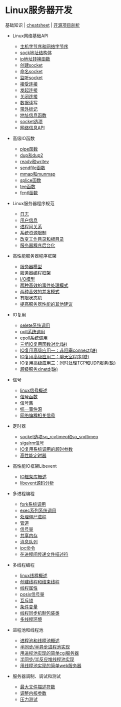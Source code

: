 # Linux服务器开发

基础知识 | [cheatsheet](cheatsheet.md) | [开源项目剖析](project)

- Linux网络基础API

  - [主机字节序和网络字节序](content/big_endian_and_little_endian.md)
  - [sock地址结构体](content/sockaddr.md)
  - [ip地址转换函数](content/inet_addr.md)
  - [创建socket](content/socket.md)
  - [命名socket](content/bind.md)
  - [监听socket](content/listen.md)
  - [接受连接](content/accept.md)
  - [发起连接](content/connect.md)
  - [关闭连接](content/close.md)
  - [数据读写](content/recv_send.md)
  - [带外标记](content/msg_oob.md)
  - [地址信息函数](content/getsockname_getpeername.md)
  - [socket选项](content/getsockopt_setsockopt.md)
  - [网络信息API](content/netinfo_api.md)

- 高级IO函数

  - [pipe函数](content/pipe.md)
  - [dup和dup2](content/dup_dup2.md)
  - [readv和writev](content/readv_writev.md)
  - [sendfile函数](content/sendfile.md)
  - [mmap和munmap](content/mmap.md)
  - [splice函数](content/splice.md)
  - [tee函数](content/tee.md)
  - [fcntl函数](content/fcntl.md)

- Linux服务器程序规范

  - [日志](content/syslog.md)
  - [用户信息](content/uid_gid.md)
  - [进程间关系](content/pgid_sid_ps.md)
  - [系统资源限制](content/rlimit.md)
  - [改变工作目录和根目录](content/cwd_root.md)
  - [服务器程序后台化](content/daemon.md)

- 高性能服务器程序框架

  - [服务器模型](content/cs_p2p.md)
  - [服务器编程框架](content/server_dev_frame.md)
  - [I/O模型](content/io.md)
  - [两种高效的事件处理模式](content/reactor_proactor.md)
  - [两种高效的并发模式](content/halfsync_halfasync_leader_follower.md)
  - [有限状态机](content/finite_state_machine.md)
  - [提高服务器性能的其他建议](content/pool_datacp_content_switch.md)

- IO复用

  - [selete系统调用](content/select.md)
  - [poll系统调用](content/poll.md)
  - [epoll系统调用](content/epoll.md)
  - [三组IO复用函数对比(缺)](content/select_poll_epoll.md)
  - [IO复用高级应用一：非阻塞connect(缺)](content/nonblock_connect.md)
  - [IO复用高级应用二：聊天室程序(缺)](content/chatting_room.md)
  - [IO复用高级应用三：同时处理TCP和UDP服务(缺)](content/handle_tcp_and_udp.md)
  - [超级服务xinetd(缺)](content/xinetd.md)

- 信号

  - [linux信号概述](content/signal_base.md)
  - [信号函数](content/signal_functions.md)
  - [信号集](content/sigset.md)
  - [统一事件源](content/one_event.md)
  - [网络编程相关信号](content/signal_server_dev.md)

- 定时器

  - [socket选项so_rcvtimeo和so_sndtimeo](content/so_rcvtimeo_so_sndtimeo.md)
  - [sigalrm信号](content/sigalrm.md)
  - [IO复用系统调用的超时参数](content/timeout_arg.md)
  - [高性能定时器](content/timer.md)

- 高性能IO框架Libevent

  - [IO框架库概述]()
  - [libevent源码分析]()

- 多进程编程

  - [fork系统调用](content/fork.md)
  - [exec系列系统调用](content/exec.md)
  - [处理僵尸进程](content/zombie_process.md)
  - [管道](content/more_process_pipe.md)
  - [信号量](content/sem.md)
  - [共享内存](content/shm.md)
  - [消息队列](content/msg.md)
  - [ipc命令](content/ipc_command.md)
  - [在进程间传递文件描述符](content/send_fd.md)

- 多线程编程

  - [linux线程概述](content/linux_thread.md)
  - [创建线程和结束线程](content/pthread_op.md)
  - [线程属性](content/pthread_attr.md)
  - [posix信号量](content/pthread_posix_sem.md)
  - [互斥锁](content/pthread_mutex.md)
  - [条件变量](content/pthread_cond.md) 
  - [线程同步机制包装类](content/locker.md)
  - [多线程环境](content/linux_thread_env.md)

- 进程池和线程池

  - [进程池和线程池概述](content/process_pool_thread_pool.md)
  - [半同步/半异步进程池实现](content/implement_process_pool.md)
  - [用进程池实现的简单cgi服务器](content/cgi_server_use_process_pool.md)
  - [半同步/半反应堆线程池实现](content/implement_thread_pool.md)
  - [用线程池实现的简单web服务器](content/web_server_use_thread_pool.md)

- 服务器调制、调试和测试

  - [最大文件描述符数](content/max_file_number.md)
  - [调整内核参数](content/adjust_kernel_arg.md)
  - [压力测试](content/pressure_test.md)
